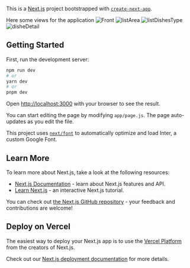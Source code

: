 This is a [Next.js](https://nextjs.org/) project bootstrapped with [`create-next-app`](https://github.com/vercel/next.js/tree/canary/packages/create-next-app).

Here some views for the application
![Front](https://github.com/MajdEddineDaoues/Food-Recipes/assets/133638016/bf43fcd9-bbd6-4d89-b3d9-355ae58c1d6c)
![listArea](https://github.com/MajdEddineDaoues/Food-Recipes/assets/133638016/182f6086-c061-4591-b10e-abfb49761eb6)
![listDishesType](https://github.com/MajdEddineDaoues/Food-Recipes/assets/133638016/c9bf9811-9958-4846-978c-eb79fe63fa3e)
![disheDetail](https://github.com/MajdEddineDaoues/Food-Recipes/assets/133638016/795ac0cd-3ed3-498b-8668-43d2c3880f07)


## Getting Started

First, run the development server:

```bash
npm run dev
# or
yarn dev
# or
pnpm dev
```

Open [http://localhost:3000](http://localhost:3000) with your browser to see the result.

You can start editing the page by modifying `app/page.js`. The page auto-updates as you edit the file.

This project uses [`next/font`](https://nextjs.org/docs/basic-features/font-optimization) to automatically optimize and load Inter, a custom Google Font.

## Learn More

To learn more about Next.js, take a look at the following resources:

- [Next.js Documentation](https://nextjs.org/docs) - learn about Next.js features and API.
- [Learn Next.js](https://nextjs.org/learn) - an interactive Next.js tutorial.

You can check out [the Next.js GitHub repository](https://github.com/vercel/next.js/) - your feedback and contributions are welcome!

## Deploy on Vercel

The easiest way to deploy your Next.js app is to use the [Vercel Platform](https://vercel.com/new?utm_medium=default-template&filter=next.js&utm_source=create-next-app&utm_campaign=create-next-app-readme) from the creators of Next.js.

Check out our [Next.js deployment documentation](https://nextjs.org/docs/deployment) for more details.
